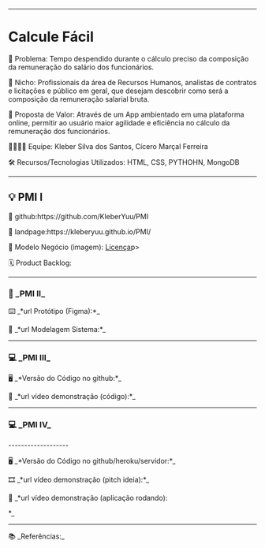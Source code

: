 -------------------
# Calcule Fácil #

<p>🙁 Problema: Tempo despendido durante o cálculo preciso da composição da remuneração do salário dos funcionários.</p>
<p>🙂 Nicho: Profissionais da área de Recursos Humanos, analistas de contratos e licitações e público em geral, que desejam descobrir como será a composição da remuneração salarial bruta.</p>
<p>🎁 Proposta de Valor: Através de um App ambientado em uma plataforma online, permitir ao usuário maior agilidade e eficiência no cálculo da remuneração dos funcionários.</p>
<p>🧑‍💻👩‍💻 Equipe: Kleber Silva dos Santos, Cícero Marçal Ferreira</p>
<p>🛠️ Recursos/Tecnologias Utilizados: HTML, CSS, PYTHOHN, MongoDB
</p>

-------------------
<h2>💡 PMI I</h2> 

<p>🔗 github:https://github.com/KleberYuu/PMI</p>
<p>🛬 landpage:https://kleberyuu.github.io/PMI/</p>
</p>🤝 Modelo Negócio (imagem): <a href="https://ibb.co/VWLbfp1">Licença</a>p>
<p>🗓️  Product Backlog:</p>


-------------------
<h3>📲 _PMI II_</h3>

<p>⌨️ _*url Protótipo (Figma):*_</p>
<p>📝 _*url Modelagem Sistema:*_</p>


-------------------
<h3>💻 _PMI III_</h3>

<p>🖥️ _*Versão do Código no github:*_</p>
<p>🎥 _*url vídeo demonstração (código):*_</p>

-------------------

<h3>💻 _PMI IV_</h3>
-------------------
<p>🖥️ _*Versão do Código no github/heroku/servidor:*_</p>
<p>🎞️ _*url vídeo demonstração (pitch ideia):*_</p>
<p>🎥 _*url vídeo demonstração (aplicação rodando):</p>*_

-------------------

<p>📚 _Referências:_</p>
